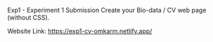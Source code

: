 Exp1 - Experiment 1 Submission
Create your Bio-data / CV web page (without CSS).

Website Link: https://exp1-cv-omkarm.netlify.app/
